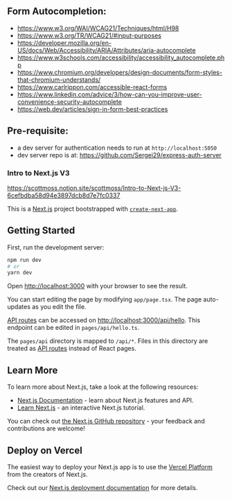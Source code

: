 ## Form Autocompletion:
- https://www.w3.org/WAI/WCAG21/Techniques/html/H98
- https://www.w3.org/TR/WCAG21/#input-purposes
- https://developer.mozilla.org/en-US/docs/Web/Accessibility/ARIA/Attributes/aria-autocomplete
- https://www.w3schools.com/accessibility/accessibility_autocomplete.php
- https://www.chromium.org/developers/design-documents/form-styles-that-chromium-understands/
- https://www.carlrippon.com/accessible-react-forms
- https://www.linkedin.com/advice/3/how-can-you-improve-user-convenience-security-autocomplete
- https://web.dev/articles/sign-in-form-best-practices

## Pre-requisite:
- a dev server for authentication needs to run at `http://localhost:5050`
- dev server repo is at: https://github.com/Sergei29/express-auth-server

### Intro to Next.js V3

https://scottmoss.notion.site/scottmoss/Intro-to-Next-js-V3-6cefbdba58d94e3897dcb8d7e7fc0337

This is a [Next.js](https://nextjs.org/) project bootstrapped with [`create-next-app`](https://github.com/vercel/next.js/tree/canary/packages/create-next-app).

## Getting Started

First, run the development server:

```bash
npm run dev
# or
yarn dev
```

Open [http://localhost:3000](http://localhost:3000) with your browser to see the result.

You can start editing the page by modifying `app/page.tsx`. The page auto-updates as you edit the file.

[API routes](https://nextjs.org/docs/api-routes/introduction) can be accessed on [http://localhost:3000/api/hello](http://localhost:3000/api/hello). This endpoint can be edited in `pages/api/hello.ts`.

The `pages/api` directory is mapped to `/api/*`. Files in this directory are treated as [API routes](https://nextjs.org/docs/api-routes/introduction) instead of React pages.

## Learn More

To learn more about Next.js, take a look at the following resources:

- [Next.js Documentation](https://nextjs.org/docs) - learn about Next.js features and API.
- [Learn Next.js](https://nextjs.org/learn) - an interactive Next.js tutorial.

You can check out [the Next.js GitHub repository](https://github.com/vercel/next.js/) - your feedback and contributions are welcome!

## Deploy on Vercel

The easiest way to deploy your Next.js app is to use the [Vercel Platform](https://vercel.com/new?utm_medium=default-template&filter=next.js&utm_source=create-next-app&utm_campaign=create-next-app-readme) from the creators of Next.js.

Check out our [Next.js deployment documentation](https://nextjs.org/docs/deployment) for more details.
